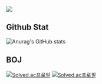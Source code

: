 

<a href="https://velog.io/@awdr1057/posts" target="_blank">
  <img src="https://img.shields.io/badge/Velog-20C997?style=for-the-badge&logo=velog&logoColor=white"/>
</a>

<h2>Github Stat</h2>

![Anurag's GitHub stats](https://github-readme-stats.vercel.app/api?username=kchan1057&show_icons=true&theme=radical)


<h2>BOJ</h2>

[![Solved.ac프로필](http://mazassumnida.wtf/api/v2/generate_badge?boj=awdr1057)](https://solved.ac/awdr1057)
[![Solved.ac프로필](http://mazassumnida.wtf/api/mini/generate_badge?boj=awdr1057)](https://solved.ac/awdr1057)


